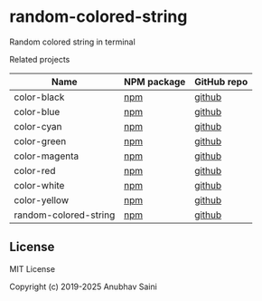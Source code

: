 # random-colored-string

Random colored string in terminal

Related projects

| Name                  | NPM package                                                | GitHub repo                                              |
| --------------------- | ---------------------------------------------------------- | -------------------------------------------------------- |
| color-black           | [npm](https://www.npmjs.com/package/@f0c1s/color-black)    | [github](https://github.com/f0c1s/color-black)           |
| color-blue            | [npm](https://www.npmjs.com/package/@f0c1s/color-blue)     | [github](https://github.com/f0c1s/color-blue)            |
| color-cyan            | [npm](https://www.npmjs.com/package/@f0c1s/color-cyan)     | [github](https://github.com/f0c1s/color-cyan)            |
| color-green           | [npm](https://www.npmjs.com/package/@f0c1s/color-green)    | [github](https://github.com/f0c1s/color-green)           |
| color-magenta         | [npm](https://www.npmjs.com/package/@f0c1s/color-magenta)  | [github](https://github.com/f0c1s/color-magenta)         |
| color-red             | [npm](https://www.npmjs.com/package/@f0c1s/color-red)      | [github](https://github.com/f0c1s/color-red)             |
| color-white           | [npm](https://www.npmjs.com/package/@f0c1s/color-white)    | [github](https://github.com/f0c1s/color-white)           |
| color-yellow          | [npm](https://www.npmjs.com/package/@f0c1s/color-yellow)   | [github](https://github.com/f0c1s/color-yellow)          |
| random-colored-string | [npm](https://www.npmjs.com/package/random-colored-string) | [github](https://github.com/f0c1s/random-colored-string) |

## License

MIT License

Copyright (c) 2019-2025 Anubhav Saini

